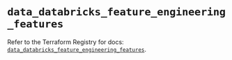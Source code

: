 # `data_databricks_feature_engineering_features`

Refer to the Terraform Registry for docs: [`data_databricks_feature_engineering_features`](https://registry.terraform.io/providers/databricks/databricks/1.91.0/docs/data-sources/feature_engineering_features).
